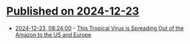 # [Published on 2024-12-23](index.md)

* [2024-12-23, 08:24:00](https://soylentnews.org/article.pl?sid=24/12/21/214225&from=rss) - [This Tropical Virus is Spreading Out of the Amazon to the US and Europe](https://soylentnews.org/article.pl?sid=24/12/21/214225&from=rss)
